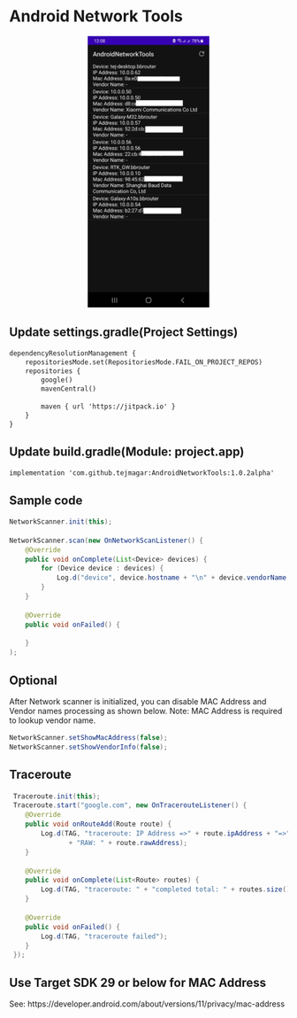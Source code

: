 # Android Network Tools

<p align="center">
    <img src="screenshot.jpg" alt="Android Network Tools by Tej Magar" width="220"/>
</p>

## Update settings.gradle(Project Settings)

```
dependencyResolutionManagement {
    repositoriesMode.set(RepositoriesMode.FAIL_ON_PROJECT_REPOS)
    repositories {
        google()
        mavenCentral()

        maven { url 'https://jitpack.io' }
    }
}
```

## Update build.gradle(Module: project.app)

```
implementation 'com.github.tejmagar:AndroidNetworkTools:1.0.2alpha'
```

## Sample code

```java
NetworkScanner.init(this);

NetworkScanner.scan(new OnNetworkScanListener() {
    @Override
    public void onComplete(List<Device> devices) {
        for (Device device : devices) {
            Log.d("device", device.hostname + "\n" + device.vendorName + "\n" + device.macAddress);
        }
    }

    @Override
    public void onFailed() {

    }
);
```

## Optional

<p>After Network scanner is initialized, you can disable MAC Address and Vendor names processing
as shown below.
Note: MAC Address is required to lookup vendor name.</p>

```java
NetworkScanner.setShowMacAddress(false);
NetworkScanner.setShowVendorInfo(false);
```

## Traceroute

```java
 Traceroute.init(this);
 Traceroute.start("google.com", new OnTracerouteListener() {
    @Override
    public void onRouteAdd(Route route) {
        Log.d(TAG, "traceroute: IP Address =>" + route.ipAddress + "=>"
               + "RAW: " + route.rawAddress);
    }

    @Override
    public void onComplete(List<Route> routes) {
        Log.d(TAG, "traceroute: " + "completed total: " + routes.size());
    }

    @Override
    public void onFailed() {
        Log.d(TAG, "traceroute failed");
    }
 });
```

## Use Target SDK 29 or below for MAC Address

<p>See: https://developer.android.com/about/versions/11/privacy/mac-address
